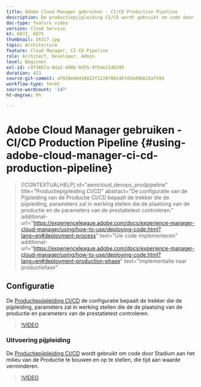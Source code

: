 ```yaml
---
title: Adobe Cloud Manager gebruiken - CI/CD Production Pipeline
description: De productiepijpleiding CI/CD wordt gebruikt om code door Stadium aan het milieu van de Productie te bouwen en op te stellen, die tijd aan waarde verminderen. De configuratie van de Pijpleiding van de Productie CI/CD bepaalt de trekker die de pijpleiding, parameters zal in werking stellen die de plaatsing van de productie en de parameters van de prestatietest controleren.
doc-type: feature video
version: Cloud Service
kt: 6872, 6875
thumbnail: 26317.jpg
topic: Architecture
feature: Cloud Manager, CI-CD Pipeline
role: Architect, Developer, Admin
level: Beginner
exl-id: c4f5667a-0da2-490b-9d55-9fbde21db595
duration: 423
source-git-commit: af928e60410022f12207082467d3bd9b818af59d
workflow-type: tm+mt
source-wordcount: '147'
ht-degree: 0%

---
```


# Adobe Cloud Manager gebruiken - CI/CD Production Pipeline {#using-adobe-cloud-manager-ci-cd-production-pipeline}

>[!CONTEXTUALHELP]
>id="aemcloud_devops_prodpipeline"
>title="Productiepijpleiding CI/CD"
>abstract="De configuratie van de Pijpleiding van de Productie CI/CD bepaalt de trekker die de pijpleiding, parameters zal in werking stellen die de plaatsing van de productie en de parameters van de prestatietest controleren."
>additional-url="https://experienceleague.adobe.com/docs/experience-manager-cloud-manager/using/how-to-use/deploying-code.html?lang=en#deployment-process" text="Uw code implementeren"
>additional-url="https://experienceleague.adobe.com/docs/experience-manager-cloud-manager/using/how-to-use/deploying-code.html?lang=en#deployment-production-phase" text="Implementatie naar productiefase"

## Configuratie

De [Productiepijpleiding CI/CD](https://experienceleague.adobe.com/docs/experience-manager-cloud-manager/using/how-to-use/configuring-pipeline.html) de configuratie bepaalt de trekker die de pijpleiding, parameters zal in werking stellen die de de plaatsing van de productie en parameters van de prestatietest controleren.

>[!VIDEO](https://video.tv.adobe.com/v/26314?quality=12&learn=on)

### Uitvoering pijpleiding

De [Productiepijpleiding CI/CD](https://experienceleague.adobe.com/docs/experience-manager-cloud-manager/using/how-to-use/deploying-code.html) wordt gebruikt om code door Stadium aan het milieu van de Productie te bouwen en op te stellen, die tijd aan waarde verminderen.

>[!VIDEO](https://video.tv.adobe.com/v/26317?quality=12&learn=on)
